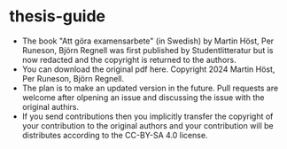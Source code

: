 # thesis-guide
* The book "Att göra examensarbete" (in Swedish) by Martin Höst, Per Runeson, Björn Regnell was first published by Studentlitteratur but is now redacted and the copyright is returned to the authors.
* You can download the original pdf here. Copyright 2024 Martin Höst, Per Runeson, Björn Regnell.
* The plan is to make an updated version in the future. Pull requests are welcome after olpening an issue and discussing the issue with the original authirs.
* If you send contributions then you implicitly transfer the copyright of your contribution to the original authors and your contribution will be distributes according to the CC-BY-SA 4.0 license. 

